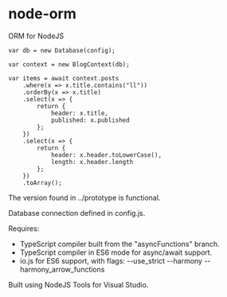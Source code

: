 # node-orm
ORM for NodeJS

    var db = new Database(config);

    var context = new BlogContext(db);

    var items = await context.posts
        .where(x => x.title.contains("ll"))
        .orderBy(x => x.title)
        .select(x => {
            return {
                header: x.title,
                published: x.published
            };
        })
        .select(x => {
            return {
                header: x.header.toLowerCase(),
                length: x.header.length
            };
        })
        .toArray();

The version found in ../prototype is functional.

Database connection defined in config.js.

Requires:

* TypeScript compiler built from the "asyncFunctions" branch.
* TypeScript compiler in ES6 mode for async/await support.
* io.js for ES6 support, with flags: --use_strict --harmony  --harmony_arrow_functions


Built using NodeJS Tools for Visual Studio.
